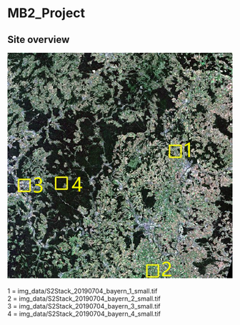 # MB2_Project

## Site overview
![overview image](https://raw.githubusercontent.com/corneliazy/MB2_Project/main/OverviewSmallSitesNummeriert.png) <br>
<br>
1 = img_data/S2Stack_20190704_bayern_1_small.tif <br>
2 = img_data/S2Stack_20190704_bayern_2_small.tif <br>
3 = img_data/S2Stack_20190704_bayern_3_small.tif <br>
4 = img_data/S2Stack_20190704_bayern_4_small.tif <br>

